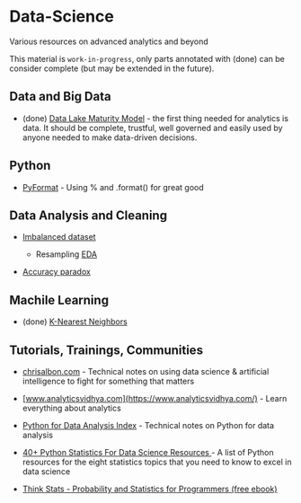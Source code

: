 # Data-Science
Various resources on advanced analytics and beyond

This material is `work-in-progress`, only parts annotated with (done) can be consider complete (but may be extended in the future).

## Data and Big Data

- (done) [Data Lake Maturity Model](Data_Lake.ipynb) - the first thing needed for analytics is data. It should be complete, trustful, well governed and easily used by anyone needed to make data-driven decisions.



## Python

- [PyFormat](https://pyformat.info/) - Using % and .format() for great good

## Data Analysis and Cleaning

- [Imbalanced dataset](EDA_Template.ipynb)

    - Resampling [EDA](EDA_Template.ipynb)
    
- [Accuracy paradox](https://en.wikipedia.org/wiki/Accuracy_paradox)

## Machile Learning

- (done) [K-Nearest Neighbors](400_K_Nearest_Neighbors.ipynb)
    
## Tutorials, Trainings, Communities 

- [chrisalbon.com](https://chrisalbon.com/) - Technical notes on using data science & artificial intelligence to fight for something that matters
- [www.analyticsvidhya.com](https://www.analyticsvidhya.com/) - Learn everything about analytics
- [Python for Data Analysis Index](http://hamelg.blogspot.com/2015/12/python-for-data-analysis-index.html?view=magazine) - Technical notes on Python for data analysis

- [40+ Python Statistics For Data Science Resources
](https://www.datacamp.com/community/tutorials/python-statistics-data-science) - A list of Python resources for the eight statistics topics that you need to know to excel in data science
- [Think Stats - Probability and Statistics for Programmers (free ebook)](http://greenteapress.com/thinkstats/)
